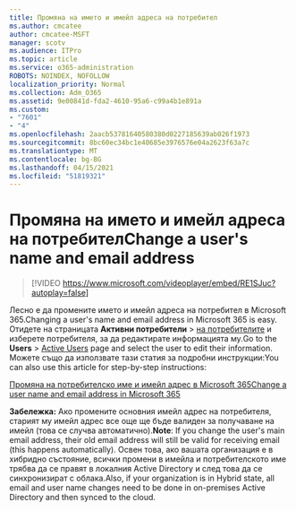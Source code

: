 ```yaml
---
title: Промяна на името и имейл адреса на потребител
ms.author: cmcatee
author: cmcatee-MSFT
manager: scotv
ms.audience: ITPro
ms.topic: article
ms.service: o365-administration
ROBOTS: NOINDEX, NOFOLLOW
localization_priority: Normal
ms.collection: Adm_O365
ms.assetid: 9e00841d-fda2-4610-95a6-c99a4b1e891a
ms.custom:
- "7601"
- "4"
ms.openlocfilehash: 2aacb53781640580380d0227185639ab026f1973
ms.sourcegitcommit: 8bc60ec34bc1e40685e3976576e04a2623f63a7c
ms.translationtype: MT
ms.contentlocale: bg-BG
ms.lasthandoff: 04/15/2021
ms.locfileid: "51819321"
---
```

# <a name="change-a-users-name-and-email-address"></a><span data-ttu-id="c2b28-102">Промяна на името и имейл адреса на потребител</span><span class="sxs-lookup"><span data-stu-id="c2b28-102">Change a user's name and email address</span></span>

> [!VIDEO https://www.microsoft.com/videoplayer/embed/RE1SJuc?autoplay=false]

<span data-ttu-id="c2b28-103">Лесно е да промените името и имейл адреса на потребител в Microsoft 365.</span><span class="sxs-lookup"><span data-stu-id="c2b28-103">Changing a user's name and email address in Microsoft 365 is easy.</span></span> <span data-ttu-id="c2b28-104">Отидете на страницата **Активни потребители** \> [на потребителите](https://go.microsoft.com/fwlink/p/?linkid=834822) и изберете потребителя, за да редактирате информацията му.</span><span class="sxs-lookup"><span data-stu-id="c2b28-104">Go to the **Users** \> [Active Users](https://go.microsoft.com/fwlink/p/?linkid=834822) page and select the user to edit their information.</span></span> <span data-ttu-id="c2b28-105">Можете също да използвате тази статия за подробни инструкции:</span><span class="sxs-lookup"><span data-stu-id="c2b28-105">You can also use this article for step-by-step instructions:</span></span>
  
[<span data-ttu-id="c2b28-106">Промяна на потребителско име и имейл адрес в Microsoft 365</span><span class="sxs-lookup"><span data-stu-id="c2b28-106">Change a user name and email address in Microsoft 365</span></span>](https://docs.microsoft.com/microsoft-365/admin/add-users/change-a-user-name-and-email-address)
  
 <span data-ttu-id="c2b28-107">**Забележка:** Ако промените основния имейл адрес на потребителя, старият му имейл адрес все още ще бъде валиден за получаване на имейл (това се случва автоматично).</span><span class="sxs-lookup"><span data-stu-id="c2b28-107">**Note**: If you change the user's main email address, their old email address will still be valid for receiving email (this happens automatically).</span></span> <span data-ttu-id="c2b28-108">Освен това, ако вашата организация е в хибридно състояние, всички промени в имейла и потребителското име трябва да се правят в локалния Active Directory и след това да се синхронизират с облака.</span><span class="sxs-lookup"><span data-stu-id="c2b28-108">Also, if your organization is in Hybrid state, all email and user name changes need to be done in on-premises Active Directory and then synced to the cloud.</span></span>